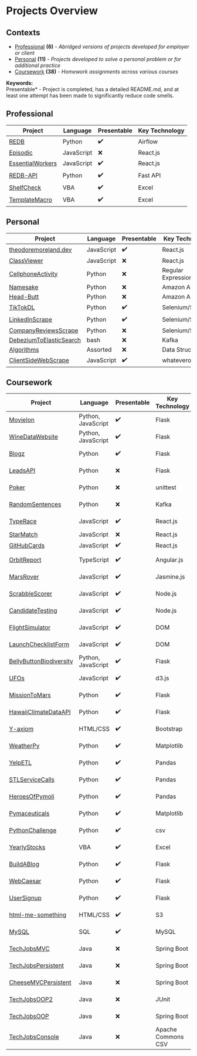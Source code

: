 # Projects Overview

## Contexts
- [Professional](#Professional) **(6)** - *Abridged versions of projects developed for employer or client*
- [Personal](#Personal) **(11)** - *Projects developed to solve a personal problem or for additional practice*
- [Coursework](#Coursework) **(38)** - *Homework assignments across various courses*

**Keywords:**  
Presentable* - Project is completed, has a detailed README.md, and at least one attempt has been made to significantly reduce code smells.

## Professional

| Project       | Language  | Presentable  | Key Technology |
|---------------|---------------|---------------|---------------|
| <a href="https://github.com/theodoremoreland/REDB">REDB<a/>          | Python | :heavy_check_mark:         | Airflow |
| <a href="https://github.com/theodoremoreland/Episodic">Episodic<a/>      | JavaScript      |   :x: | React.js |
| <a href="https://github.com/theodoremoreland/EssentialWorkers">EssentialWorkers<a/> | JavaScript      |    :heavy_check_mark: | React.js |
| <a href="https://github.com/theodoremoreland/REDB-API">REDB-API<a/>  | Python  | :heavy_check_mark: | Fast API |
| <a href="https://github.com/theodoremoreland/ShelfCheck">ShelfCheck<a/>  |  VBA | :heavy_check_mark: | Excel |
| <a href="https://github.com/theodoremoreland/TemplateMacro">TemplateMacro<a/>  | VBA  | :heavy_check_mark: | Excel |



## Personal

| Project       | Language  | Presentable  | Key Technology |
|---------------|---------------|---------------|---------------|
| <a href="https://github.com/theodoremoreland/theodoremoreland.dev">theodoremoreland.dev<a/> | JavaScript | :heavy_check_mark: | React.js |
| <a href="https://github.com/theodoremoreland/ClassViewer">ClassViewer<a/> | JavaScript | :x: | React.js |
| <a href="https://github.com/theodoremoreland/CellphoneActivity">CellphoneActivity<a/> | Python | :x: | Regular Expressions |
| <a href="https://github.com/theodoremoreland/Namesake">Namesake<a/> | Python | :x: | Amazon Alexa |
| <a href="https://github.com/theodoremoreland/Head-Butt">Head-Butt<a/> | Python | :x: | Amazon Alexa |
| <a href="https://github.com/theodoremoreland/TikTokDL">TikTokDL<a/>  | Python  | :heavy_check_mark: | Selenium/Splinter |
| <a href="https://github.com/theodoremoreland/LinkedInScrape">LinkedInScrape<a/>  | Python  | :heavy_check_mark: | Selenium/Splinter |
| <a href="https://github.com/theodoremoreland/CompanyReviewsScrape">CompanyReviewsScrape<a/>          | Python | :x:         | Selenium/Splinter |
| <a href="https://github.com/theodoremoreland/DebeziumToElasticSearch">DebeziumToElasticSearch<a/>  |  bash | :x: | Kafka |
| <a href="https://github.com/theodoremoreland/Algorithms">Algorithms<a/>  |  Assorted | :x: | Data Structures |
| <a href="https://github.com/theodoremoreland/ClientSideWebScrape">ClientSideWebScrape<a/>  | JavaScript  | :heavy_check_mark: | whateverorigin |


## Coursework
| Project       | Language  | Presentable  | Key Technology | Course |
|---------------|---------------|---------------|---------------|---------------
| <a href="https://github.com/theodoremoreland/MovieIon">MovieIon<a/> | Python, JavaScript | :heavy_check_mark: | Flask | Wash U (DABC) |
| <a href="https://github.com/theodoremoreland/WineDataWebsite">WineDataWebsite<a/> | Python, JavaScript | :heavy_check_mark: | Flask | Wash U (DABC) |
| <a href="https://github.com/theodoremoreland/Blogz">Blogz<a/> | Python | :heavy_check_mark: | Flask | LaunchCode (Lc101) |
| <a href="https://github.com/theodoremoreland/LeadsAPI">LeadsAPI<a/>  | Python  | :x: | Flask | Daugherty University |
| <a href="https://github.com/theodoremoreland/Poker">Poker<a/> | Python      |    :x: | unittest | Daugherty University |
| <a href="https://github.com/theodoremoreland/RandomSentences">RandomSentences<a/>  | Python  | :x: | Kafka | Daugherty University |
| <a href="https://github.com/theodoremoreland/TypeRace">TypeRace<a/> | JavaScript      |    :heavy_check_mark: |React.js | Daugherty University |
| <a href="https://github.com/theodoremoreland/StarMatch">StarMatch<a/>          | JavaScript | :x:         | React.js | Pluralsight |
| <a href="https://github.com/theodoremoreland/GitHubCards">GitHubCards<a/>      | JavaScript      |   :heavy_check_mark: | React.js |Pluralsight |
| <a href="https://github.com/theodoremoreland/OrbitReport">OrbitReport<a/>  | TypeScript  | :heavy_check_mark: | Angular.js | LaunchCode (Lc101) |
| <a href="https://github.com/theodoremoreland/MarsRover">MarsRover<a/>  | JavaScript  | :heavy_check_mark: | Jasmine.js | LaunchCode (Lc101) |
| <a href="https://github.com/theodoremoreland/ScrabbleScorer">ScrabbleScorer<a/>  | JavaScript  | :heavy_check_mark: | Node.js | LaunchCode (Lc101) |
| <a href="https://github.com/theodoremoreland/CandidateTesting">CandidateTesting<a/>  |  JavaScript | :heavy_check_mark: | Node.js | LaunchCode (Lc101) |
| <a href="https://github.com/theodoremoreland/FlightSimulator">FlightSimulator<a/> | JavaScript      |    :heavy_check_mark: | DOM | LaunchCode (Lc101) |
| <a href="https://github.com/theodoremoreland/LaunchChecklistForm">LaunchChecklistForm<a/>  |  JavaScript | :heavy_check_mark: | DOM | LaunchCode (Lc101) |
| <a href="https://github.com/theodoremoreland/BellyButtonBiodiversity">BellyButtonBiodiversity<a/> | Python, JavaScript | :heavy_check_mark: | Flask | Wash U (DABC) |
| <a href="https://github.com/theodoremoreland/UFOs">UFOs<a/>  | JavaScript  | :heavy_check_mark: | d3.js | Wash U (DABC) |
| <a href="https://github.com/theodoremoreland/MissionToMars">MissionToMars<a/> | Python | :heavy_check_mark: | Flask | Wash U (DABC) |
| <a href="https://github.com/theodoremoreland/HawaiiClimateDataAPI">HawaiiClimateDataAPI<a/>  | Python  | :heavy_check_mark: | Flask | Wash U (DABC) |
| <a href="https://github.com/theodoremoreland/Y-axiom">Y-axiom<a/> | HTML/CSS | :heavy_check_mark: | Bootstrap | Wash U (DABC) |
| <a href="https://github.com/theodoremoreland/WeatherPy">WeatherPy<a/>  | Python  | :heavy_check_mark: | Matplotlib | Wash U (DABC) |
| <a href="https://github.com/theodoremoreland/YelpETL">YelpETL<a/>      | Python      |   :heavy_check_mark: | Pandas | Wash U (DABC) |
| <a href="https://github.com/theodoremoreland/STLServiceCalls">STLServiceCalls<a/> | Python | :heavy_check_mark: | Pandas | Wash U (DABC) |
| <a href="https://github.com/theodoremoreland/HeroesOfPymoli">HeroesOfPymoli<a/> | Python      |    :heavy_check_mark: | Pandas | Wash U (DABC) |
| <a href="https://github.com/theodoremoreland/Pymaceuticals">Pymaceuticals<a/> | Python      |    :heavy_check_mark: | Matplotlib | Wash U (DABC) |
| <a href="https://github.com/theodoremoreland/PythonChallenge">PythonChallenge<a/>  |  Python | :heavy_check_mark: | csv | Wash U (DABC) |
| <a href="https://github.com/theodoremoreland/YearlyStocks">YearlyStocks<a/>  | VBA  | :heavy_check_mark: | Excel | Wash U (DABC) |
| <a href="https://github.com/theodoremoreland/BuildABlog">BuildABlog<a/> | Python | :heavy_check_mark: | Flask | LaunchCode (Lc101) |
| <a href="https://github.com/theodoremoreland/WebCaesar">WebCaesar<a/>          | Python | :heavy_check_mark:         | Flask | LaunchCode (Lc101) |
| <a href="https://github.com/theodoremoreland/UserSignup">UserSignup<a/>      | Python      |   :heavy_check_mark: | Flask | LaunchCode (Lc101) |
| <a href="https://github.com/theodoremoreland/html-me-something">html-me-something<a/>  |  HTML/CSS | :heavy_check_mark: | S3 | LaunchCode (Lc101) |
| <a href="https://github.com/theodoremoreland/MySQL">MySQL<a/>      | SQL      |   :heavy_check_mark: | MySQL | Wash U (DABC) |
| <a href="https://github.com/theodoremoreland/TechJobsMVC">TechJobsMVC<a/>          | Java | :x: | Spring Boot | LaunchCode (Lc101) |
| <a href="https://github.com/theodoremoreland/TechJobsPersistent">TechJobsPersistent<a/>  | Java  | :x: | Spring Boot | LaunchCode (Lc101) |
| <a href="https://github.com/theodoremoreland/CheeseMVCPersistent">CheeseMVCPersistent<a/> | Java | :x: | Spring Boot | LaunchCode (Lc101) |
| <a href="https://github.com/theodoremoreland/TechJobsOOP2">TechJobsOOP2<a/>  |  Java | :x: | JUnit | LaunchCode (Lc101) |
| <a href="https://github.com/theodoremoreland/TechJobsOOP">TechJobsOOP<a/> | Java |  :x: | Spring Boot | LaunchCode (Lc101) |
| <a href="https://github.com/theodoremoreland/TechJobsConsole">TechJobsConsole<a/>  | Java  | :x: | Apache Commons CSV | LaunchCode (Lc101) |
